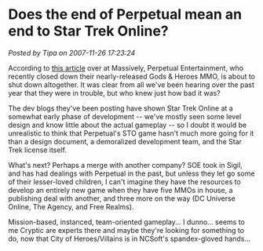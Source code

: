 # Does the end of Perpetual mean an end to Star Trek Online?

*Posted by Tipa on 2007-11-26 17:23:24*

According to [this article](http://www.massively.com/2007/11/26/perpetual-disbanding-sto-in-jeopardy/) over at Massively, Perpetual Entertainment, who recently closed down their nearly-released Gods & Heroes MMO, is about to shut down altogether. It was clear from all we've been hearing over the past year that they were in trouble, but who knew just how bad it was?

The dev blogs they've been posting have shown Star Trek Online at a somewhat early phase of development -- we've mostly seen some level design and know little about the actual gameplay -- so I doubt it would be unrealistic to think that Perpetual's STO game hasn't much more going for it than a design document, a demoralized development team, and the Star Trek license itself.



What's next? Perhaps a merge with another company? SOE took in Sigil, and has had dealings with Perpetual in the past, but unless they let go some of their lesser-loved children, I can't imagine they have the resources to develop an entirely new game when they have five MMOs in house, a publishing deal with another, and three more on the way (DC Universe Online, The Agency, and Free Realms).

Mission-based, instanced, team-oriented gameplay... I dunno... seems to me Cryptic are experts there and maybe they're looking for something to do, now that City of Heroes/Villains is in NCSoft's spandex-gloved hands...

